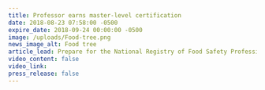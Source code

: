 ```yaml
---
title: Professor earns master-level certification
date: 2018-08-23 07:58:00 -0500
expire_date: 2018-09-24 00:00:00 -0500
image: /uploads/Food-tree.png
news_image_alt: Food tree
article_lead: Prepare for the National Registry of Food Safety Professionals exam.
video_content: false
video_link:
press_release: false
---
```

